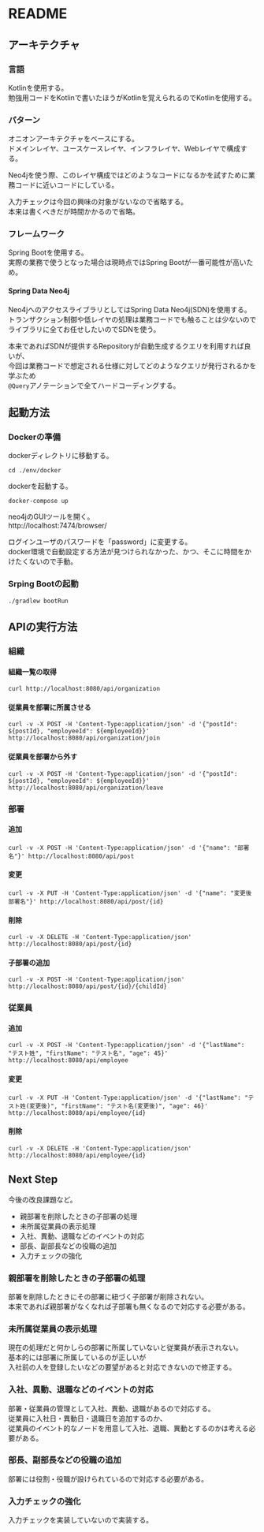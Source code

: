 # README

## アーキテクチャ
### 言語
Kotlinを使用する。  
勉強用コードをKotlinで書いたほうがKotlinを覚えられるのでKotlinを使用する。  

### パターン
オニオンアーキテクチャをベースにする。  
ドメインレイヤ、ユースケースレイヤ、インフラレイヤ、Webレイヤで構成する。  

Neo4jを使う際、このレイヤ構成ではどのようなコードになるかを試すために業務コードに近いコードにしている。  

入力チェックは今回の興味の対象がないなので省略する。  
本来は書くべきだが時間かかるので省略。  


### フレームワーク
Spring Bootを使用する。  
実際の業務で使うとなった場合は現時点ではSpring Bootが一番可能性が高いため。  
  
#### Spring Data Neo4j
Neo4jへのアクセスライブラリとしてはSpring Data Neo4j(SDN)を使用する。  
トランザクション制御や低レイヤの処理は業務コードでも触ることは少ないので  
ライブラリに全てお任せしたいのでSDNを使う。  

本来であればSDNが提供するRepositoryが自動生成するクエリを利用すれば良いが、  
今回は業務コードで想定される仕様に対してどのようなクエリが発行されるかを学ぶため  
`@Query`アノテーションで全てハードコーディングする。      

## 起動方法
### Dockerの準備
dockerディレクトリに移動する。
```
cd ./env/docker
```
dockerを起動する。
```
docker-compose up
```
neo4jのGUIツールを開く。  
http://localhost:7474/browser/  

ログインユーザのパスワードを「password」に変更する。    
docker環境で自動設定する方法が見つけられなかった、かつ、そこに時間をかけたくないので手動。  

### Srping Bootの起動
```
./gradlew bootRun
```

## APIの実行方法
### 組織
#### 組織一覧の取得
```
curl http://localhost:8080/api/organization
```
#### 従業員を部署に所属させる
```
curl -v -X POST -H 'Content-Type:application/json' -d '{"postId": ${postId}, "employeeId": ${employeeId}}' http://localhost:8080/api/organization/join
```
#### 従業員を部署から外す
```
curl -v -X POST -H 'Content-Type:application/json' -d '{"postId": ${postId}, "employeeId": ${employeeId}}' http://localhost:8080/api/organization/leave
```

### 部署
#### 追加
```
curl -v -X POST -H 'Content-Type:application/json' -d '{"name": "部署名"}' http://localhost:8080/api/post  
```
#### 変更
```
curl -v -X PUT -H 'Content-Type:application/json' -d '{"name": "変更後部署名"}' http://localhost:8080/api/post/{id}  
```
#### 削除
```
curl -v -X DELETE -H 'Content-Type:application/json' http://localhost:8080/api/post/{id}  
```
#### 子部署の追加
```
curl -v -X POST -H 'Content-Type:application/json' http://localhost:8080/api/post/{id}/{childId}
```

### 従業員
#### 追加
```
curl -v -X POST -H 'Content-Type:application/json' -d '{"lastName": "テスト姓", "firstName": "テスト名", "age": 45}' http://localhost:8080/api/employee  
```
#### 変更
```
curl -v -X PUT -H 'Content-Type:application/json' -d '{"lastName": "テスト姓(変更後)", "firstName": "テスト名(変更後)", "age": 46}' http://localhost:8080/api/employee/{id}  
```
#### 削除
```
curl -v -X DELETE -H 'Content-Type:application/json' http://localhost:8080/api/employee/{id}  
```

## Next Step
今後の改良課題など。  

- 親部署を削除したときの子部署の処理
- 未所属従業員の表示処理
- 入社、異動、退職などのイベントの対応
- 部長、副部長などの役職の追加
- 入力チェックの強化

### 親部署を削除したときの子部署の処理
部署を削除したときにその部署に紐づく子部署が削除されない。  
本来であれば親部署がなくなれば子部署も無くなるので対応する必要がある。

### 未所属従業員の表示処理
現在の処理だと何かしらの部署に所属していないと従業員が表示されない。  
基本的には部署に所属しているのが正しいが  
入社前の人を登録したいなどの要望があると対応できないので修正する。  

### 入社、異動、退職などのイベントの対応
部署・従業員の管理として入社、異動、退職があるので対応する。  
従業員に入社日・異動日・退職日を追加するのか、  
従業員のイベント的なノードを用意して入社、退職、異動とするのかは考える必要がある。

### 部長、副部長などの役職の追加
部署には役割・役職が設けられているので対応する必要がある。

### 入力チェックの強化
入力チェックを実装していないので実装する。